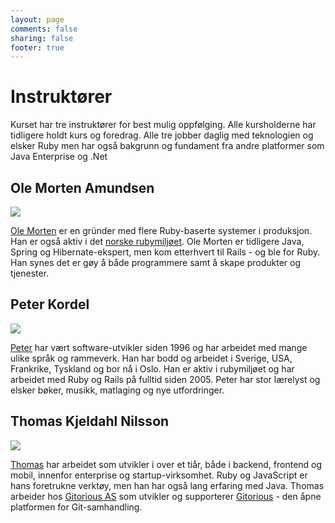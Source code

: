 ```yaml
---
layout: page
comments: false
sharing: false
footer: true
---
```


<h1>Instruktører</h1>

<p>Kurset har tre instruktører for best mulig oppfølging. Alle
kursholderne har tidligere holdt kurs og foredrag. Alle tre jobber
daglig med teknologien og elsker Ruby men har også bakgrunn og
fundament fra andre platformer som Java Enterprise og .Net</p>


<h2>Ole Morten Amundsen</h2>

<div class="instructor-profile"> <img
src="https://si0.twimg.com/profile_images/705176024/ole_morten_closeup_2_reasonably_small.JPG"/>
<p><a href="https://twitter.com/ole_morten">Ole Morten</a> er
en gründer med flere Ruby-baserte systemer i produksjon. Han er også
aktiv i det <a href="http://irb.no">norske rubymiljøet</a>. Ole Morten
er tidligere Java, Spring og Hibernate-ekspert, men kom etterhvert til
Rails - og ble for Ruby. Han synes det er gøy å både programmere samt
å skape produkter og tjenester.</p> </div>


<h2>Peter Kordel</h2>

<div class="instructor-profile"> <img
src="https://si0.twimg.com/profile_images/15153102/peter1_reasonably_small.jpg"/>
<p><a href="https://twitter.com/pkordel">Peter</a> har vært
software-utvikler siden 1996 og har arbeidet med mange ulike språk og
rammeverk. Han har bodd og arbeidet i Sverige, USA, Frankrike,
Tyskland og bor nå i Oslo. Han er aktiv i rubymiljøet og har arbeidet
med Ruby og Rails på fulltid siden 2005. Peter har stor lærelyst og
elsker bøker, musikk, matlaging og nye utfordringer.</p> </div>



<h2>Thomas Kjeldahl Nilsson</h2>

<div class="instructor-profile"> <img
src="https://si0.twimg.com/profile_images/270933405/colorPortrait_reasonably_small.jpg"/>
<p><a href="https://twitter.com/thomanil">Thomas</a> har arbeidet som
utvikler i over et tiår, både i backend, frontend og mobil, innenfor
enterprise og startup-virksomhet. Ruby og JavaScript er hans
foretrukne verktøy, men han har også lang erfaring med Java. Thomas
arbeider hos <a href="http://gitorious.com/">Gitorious AS</a> som
utvikler og supporterer <a
href="http://gitorious.org/about">Gitorious</a> - den åpne platformen
for Git-samhandling.</p> </div>

